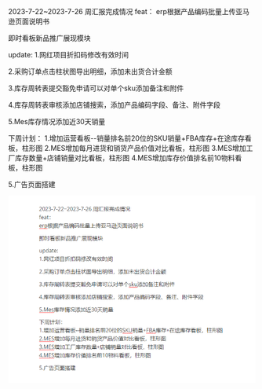 2023-7-22~2023-7-26 周汇报完成情况
feat：
erp根据产品编码批量上传亚马逊页面说明书

即时看板新品推广展现模块

update:
1.网红项目折扣码修改有效时间

2.采购订单点击柱状图导出明细，添加未出货合计金额

3.库存周转表提交豁免申请可以对单个sku添加备注和附件

4.库存周转表审核添加店铺搜索，添加产品编码字段、备注、附件字段

5.Mes库存情况添加近30天销量

下周计划：
1.增加运营看板--销量排名前20位的SKU销量+FBA库存+在途库存看板，柱形图
2.MES增加每月进货和销货产品价值对比看板，柱形图
3.MES增加工厂库存数量+店铺销量对比看板，柱形图
4.MES增加库存价值排名前10物料看板，柱形图

5.广告页面搭建

![](https://raw.githubusercontent.com/Pancakekkk/picGo/main/20240726152225.png)

